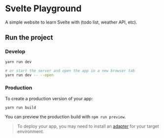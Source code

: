 # Svelte Playground

A simple website to learn Svelte with (todo list, weather API, etc).

## Run the project

### Develop

```bash
yarn run dev

# or start the server and open the app in a new browser tab
yarn run dev -- --open
```

### Production

To create a production version of your app:

```bash
yarn run build
```

You can preview the production build with `npm run preview`.

> To deploy your app, you may need to install an [adapter](https://kit.svelte.dev/docs/adapters) for your target environment.

